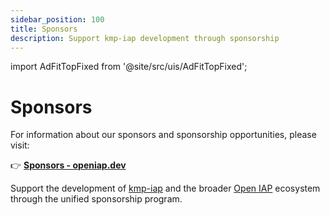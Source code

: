```yaml
---
sidebar_position: 100
title: Sponsors
description: Support kmp-iap development through sponsorship
---
```


import AdFitTopFixed from '@site/src/uis/AdFitTopFixed';

# Sponsors

<AdFitTopFixed />

For information about our sponsors and sponsorship opportunities, please visit:

👉 **[Sponsors - openiap.dev](https://openiap.dev/sponsors)**

Support the development of [kmp-iap](https://github.com/hyochan/kmp-iap) and the broader [Open IAP](https://openiap.dev) ecosystem through the unified sponsorship program.